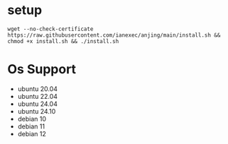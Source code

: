 # setup
<pre><code>wget --no-check-certificate https://raw.githubusercontent.com/ianexec/anjing/main/install.sh && chmod +x install.sh && ./install.sh</code></pre>
# Os Support
- ubuntu 20.04
- ubuntu 22.04
- ubuntu 24.04
- ubuntu 24.10
- debian 10
- debian 11
- debian 12
